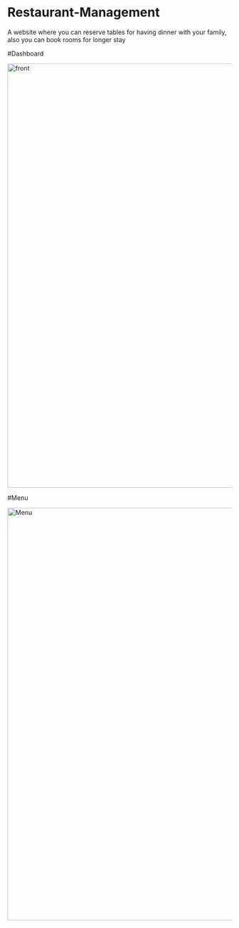 # Restaurant-Management

A website where you can reserve tables for having dinner with your family, also you can book rooms for longer stay

#Dashboard

<img width="953" alt="front" src="https://user-images.githubusercontent.com/75975268/181918603-4e9e90ed-48b5-4f8f-ad62-1c79e82d45f2.png">

#Menu

<img width="927" alt="Menu" src="https://user-images.githubusercontent.com/75975268/181918738-291e6b9c-f1a0-4b2c-93d8-6a3064559775.png">



